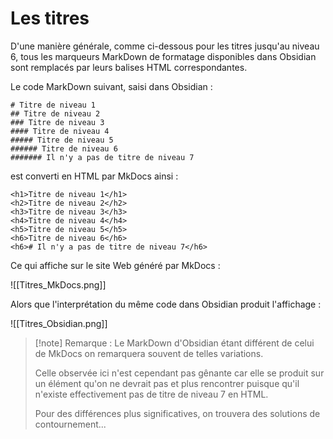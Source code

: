 # Les titres 

D'une manière générale, comme ci-dessous pour les titres jusqu'au niveau 6, tous les marqueurs MarkDown de formatage disponibles dans Obsidian sont remplacés par leurs balises HTML correspondantes.

Le code MarkDown suivant, saisi dans Obsidian :
```
# Titre de niveau 1
## Titre de niveau 2
### Titre de niveau 3
#### Titre de niveau 4
##### Titre de niveau 5
###### Titre de niveau 6
####### Il n'y a pas de titre de niveau 7
```
est converti en HTML par MkDocs ainsi :
```
<h1>Titre de niveau 1</h1>
<h2>Titre de niveau 2</h2>
<h3>Titre de niveau 3</h3>
<h4>Titre de niveau 4</h4>
<h5>Titre de niveau 5</h5>
<h6>Titre de niveau 6</h6>
<h6># Il n'y a pas de titre de niveau 7</h6>
```
Ce qui affiche sur le site Web généré par MkDocs :

![[Titres_MkDocs.png]]

Alors que l'interprétation du même code dans Obsidian produit l'affichage :

![[Titres_Obsidian.png]] 
>[!note] Remarque :
>Le MarkDown d'Obsidian étant différent de celui de MkDocs on remarquera souvent de telles variations.
>
>Celle observée ici n'est cependant pas gênante car elle se produit sur un élément qu'on ne devrait pas et plus rencontrer puisque qu'il n'existe effectivement pas de titre de niveau 7 en HTML.
>
>Pour des différences plus significatives, on trouvera des solutions de contournement...

